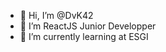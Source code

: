 - 👋 Hi, I’m @DvK42
- 👀 I’m ReactJS Junior Developper
- 🌱 I’m currently learning at ESGI

<!---
DvK42/DvK42 is a ✨ special ✨ repository because its `README.md` (this file) appears on your GitHub profile.
You can click the Preview link to take a look at your changes.
--->
